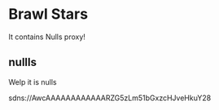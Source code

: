 # Brawl Stars

It contains Nulls proxy!


## nullls

Welp it is nulls

sdns://AwcAAAAAAAAAAAARZG5zLm51bGxzcHJveHkuY28

